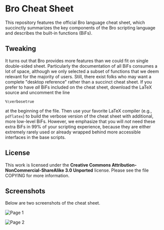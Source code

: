 Bro Cheat Sheet
===============

This repository features the official Bro language cheat sheet, which
succinctly summarizes the key components of the Bro scripting language and
describes the built-in functions (BiFs).

Tweaking
--------
It turns out that Bro provides more features than we could fit on single
double-sided sheet. Particularly the documentation of all BiFs consumes a lot
of space, although we only selected a subset of functions that we deem relevant
for the majority of users. Still, there exist folks who may want a complete
"desktop reference" rather than a succinct cheat sheet. If you prefer to have
*all* BiFs included on the cheat sheet, download the LaTeX source and uncomment
the line

    %\verbosetrue

at the beginning of the file. Then use your favorite LaTeX compiler (e.g.,
`pdflatex`) to build the verbose version of the cheat sheet with additional,
more low-level BiFs. However, we emphasize that you will *not* need these extra
BiFs in 99% of your scripting experience, because they are either extremely
rarely used or already wrapped behind more accessible interfaces in the base
scripts.

License
-------

This work is licensed under the
**Creative Commons Attribution-NonCommercial-ShareAlike 3.0 Unported**
license. Please see the file COPYING for more information.

Screenshots
-----------

Below are two screenshots of the cheat sheet.

![Page 1](https://github.com/bro/cheat-sheet/raw/master/figs/shot-main.png)

![Page 2](https://github.com/bro/cheat-sheet/raw/master/figs/shot-bif.png)
